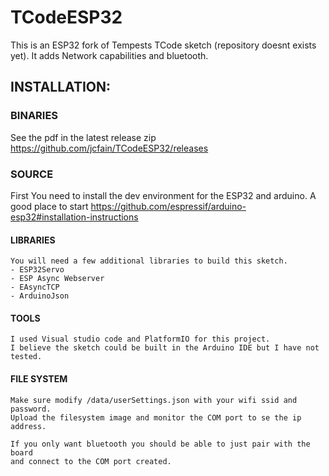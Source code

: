 # TCodeESP32
This is an ESP32 fork of Tempests TCode sketch (repository doesnt exists yet). It adds Network capabilities and bluetooth.

## INSTALLATION:
  ### BINARIES
  See the pdf in the latest release zip https://github.com/jcfain/TCodeESP32/releases
  ### SOURCE
  First You need to install the dev environment for the ESP32 and arduino.
  A good place to start https://github.com/espressif/arduino-esp32#installation-instructions
  #### LIBRARIES 
    You will need a few additional libraries to build this sketch.
    - ESP32Servo
    - ESP Async Webserver
    - EAsyncTCP
    - ArduinoJson
    
  #### TOOLS
    I used Visual studio code and PlatformIO for this project.
    I believe the sketch could be built in the Arduino IDE but I have not tested.
    
  #### FILE SYSTEM
    Make sure modify /data/userSettings.json with your wifi ssid and password.
    Upload the filesystem image and monitor the COM port to se the ip address.
    
    If you only want bluetooth you should be able to just pair with the board 
    and connect to the COM port created.
